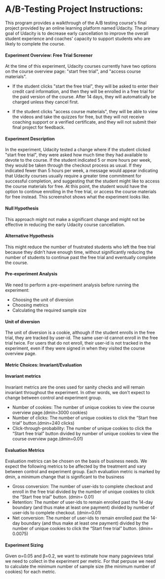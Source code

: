 # A/B-Testing Project Instructions:
This program provides a walkthrough of the A/B testing course's final project provided by an online learning platform named Udacity. 
The primary goal of Udacity is to decrease early cancellation to improve the overall student experience and coaches' capacity to support students who are likely to complete the course.


#### Experiment Overview: Free Trial Screener
At the time of this experiment, Udacity courses currently have two options on the course overview page: "start free trial", and "access course materials".

- If the student clicks "start the free trial", they will be asked to enter their credit card information, and then they will be enrolled in a free trial for the paid version of the course. After 14 days, they will automatically be charged unless they cancel first.

- If the student clicks "access course materials", they will be able to view the videos and take the quizzes for free, but they will not receive coaching support or a verified certificate, and they will not submit their final project for feedback.

#### Experiment Description
In the experiment, Udacity tested a change where if the student clicked "start free trial", they were asked how much time they had available to devote to the course. If the student indicated 5 or more hours per week, they would be taken through the checkout process as usual. If they indicated fewer than 5 hours per week, a message would appear indicating that Udacity courses usually require a greater time commitment for successful completion, and suggesting that the student might like to access the course materials for free. At this point, the student would have the option to continue enrolling in the free trial, or access the course materials for free instead. This screenshot shows what the experiment looks like.


#### Null Hypothesis
This approach might not make a significant change and might not be effective in reducing the early Udacity course cancellation.

#### Alternative Hypothesis
This might reduce the number of frustrated students who left the free trial because they didn’t have enough time, without significantly reducing the number of students to continue past the free trial and eventually complete the course.

#### Pre-experiment Analysis
We need to perform a pre-experiment analysis before running the experiment:

- Choosing the unit of diversion
- Choosing metrics
- Calculating the required sample size

#### Unit of diversion
The unit of diversion is a cookie, although if the student enrolls in the free trial, they are tracked by user-id. The same user-id cannot enroll in the free trial twice. For users that do not enroll, their user-id is not tracked in the experiment, even if they were signed in when they visited the course overview page.

#### Metric Choices: Invariant/Evaluation

#### Invariant metrics
Invariant metrics are the ones used for sanity checks and will remain invariant throughout the experiment. In other words, we don't expect to change between control and experiment group.

- Number of cookies: The number of unique cookies to view the course overview page.(dmin=3000 cookies)
- Number of clicks: The number of unique cookies to click the “Start free trial” button.(dmin=240 clicks)
- Click-through-probability: The number of unique cookies to click the “Start free trial” button divided by number of unique cookies to view the course overview page.(dmin=0.01)

#### Evaluation Metrics
Evaluation metrics can be chosen on the basis of business needs. We expect the following metrics to be affected by the treatment and vary between control and experiment group. Each evaluation metric is marked by dmin, a minimum change that is significant to the business

- Gross conversion: The number of user-ids to complete checkout and enroll in the free trial divided by the number of unique cookies to click the “Start free trial” button. (dmin= 0.01)
- Retention: The number of user-ids to remain enrolled past the 14-day boundary (and thus make at least one payment) divided by number of user-ids to complete checkout. (dmin=0.01)
- Net conversion: The number of user-ids to remain enrolled past the 14-day boundary (and thus make at least one payment) divided by the number of unique cookies to click the “Start free trial” button. (dmin= 0.0075)

#### Experiment Sizing
Given α=0.05 and β=0.2, we want to estimate how many pageviews total we need to collect in the experiment per metric. For that perpuse we need to calculate the minimum number of sample size (the minimum number of cookies) for each metric.  


